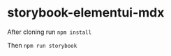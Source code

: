 # storybook-elementui-mdx

After cloning run <code>npm install</code>

Then <code>npm run storybook</code>
